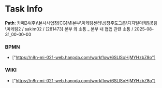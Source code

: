# Task Info

**Path:** 카페24(주)\본사사업장\[CG]MI본부\마케팅센터\성장주도그룹\디지털마케팅6팀\마케팅2 / sakim02 / [281473] 본부 외 소통 _ 본부 내 협업 관련 소통 / 2025-08-31_00-00-00

### BPMN
- ["https://n8n-mi-021-web.hanpda.com/workflow/6SLlSoHjMYHzbZ8o"]

### WIKI
- ["https://n8n-mi-021-web.hanpda.com/workflow/6SLlSoHjMYHzbZ8o"]

